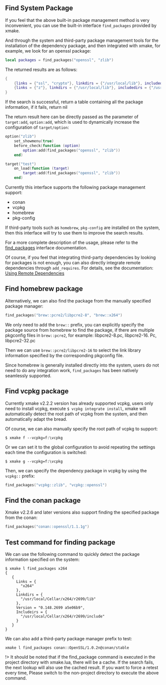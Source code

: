 ## Find System Package

If you feel that the above built-in package management method is very inconvenient, you can use the built-in interface `find_packages` provided by xmake.

And through the system and third-party package management tools for the installation of the dependency package, and then integrated with xmake, for example, we look for an openssl package:

```lua
local packages = find_packages("openssl", "zlib")
```

The returned results are as follows:

```lua
{
    {links = {"ssl", "crypto"}, linkdirs = {"/usr/local/lib"}, includedirs = {"/usr/local/include"}},
    {links = {"z"}, linkdirs = {"/usr/local/lib"}, includedirs = {"/usr/local/include"}}
}
```

If the search is successful, return a table containing all the package information, if it fails, return nil

The return result here can be directly passed as the parameter of `target:add`, `option:add`, which is used to dynamically increase the configuration of `target/option`:

```lua
option("zlib")
    set_showmenu(true)
    before_check(function (option)
        option:add(find_packages("openssl", "zlib"))
    end)
```

```lua
target("test")
    on_load(function (target)
        target:add(find_packages("openssl", "zlib"))
    end)
```

Currently this interface supports the following package management support:

* conan
* vcpkg
* homebrew
* pkg-config

If third-party tools such as `homebrew`, `pkg-config` are installed on the system, then this interface will try to use them to improve the search results.

For a more complete description of the usage, please refer to the [find_packages](/manual/builtin_modules?id=find_packages) interface documentation.

Of course, if you feel that integrating third-party dependencies by looking for packages is not enough, you can also directly integrate remote dependencies through `add_requires`. 
For details, see the documentation: [Using Remote Dependencies](/package/remote_package)

## Find homebrew package

Alternatively, we can also find the package from the manually specified package manager:

```lua
find_packages("brew::pcre2/libpcre2-8", "brew::x264")
```

We only need to add the `brew::` prefix, you can explicitly specify the package source from homebrew to find the package, if there are multiple pkgconfig files in `brew::pcre2`, for example: libpcre2-8.pc, libpcre2-16. Pc, libpcre2-32.pc

Then we can use `brew::pcre2/libpcre2-16` to select the link library information specified by the corresponding pkgconfig file.

Since homebrew is generally installed directly into the system, users do not need to do any integration work, `find_packages` has been natively seamlessly supported.

## Find vcpkg package

Currently xmake v2.2.2 version has already supported vcpkg, users only need to install vcpkg, execute `$ vcpkg integrate install`, xmake will automatically detect the root path of vcpkg from the system, and then automatically adapt the bread.

Of course, we can also manually specify the root path of vcpkg to support:

```console
$ xmake f --vcpkg=f:\vcpkg
```

Or we can set it to the global configuration to avoid repeating the settings each time the configuration is switched:

```console
$ xmake g --vcpkg=f:\vcpkg
```

Then, we can specify the dependency package in vcpkg by using the `vcpkg::` prefix:

```lua
find_packages("vcpkg::zlib", "vcpkg::openssl")
```

## Find the conan package

Xmake v2.2.6 and later versions also support finding the specified package from the conan:

```lua
find_packages("conan::openssl/1.1.1g")
```

## Test command for finding package

We can use the following command to quickly detect the package information specified on the system:

```console
$ xmake l find_packages x264
{
   {
     Links = {
       "x264"
     },
     Linkdirs = {
       "/usr/local/Cellar/x264/r2699/lib"
     },
     Version = "0.148.2699 a5e06b9",
     Includeirs = {
       "/usr/local/Cellar/x264/r2699/include"
     }
   }
}
```

We can also add a third-party package manager prefix to test:

```console
xmake l find_packages conan::OpenSSL/1.0.2n@conan/stable
```

!> It should be noted that if the find_package command is executed in the project directory with xmake.lua, there will be a cache. If the search fails, the next lookup will also use the cached result. If you want to force a retest every time, Please switch to the non-project directory to execute the above command.
